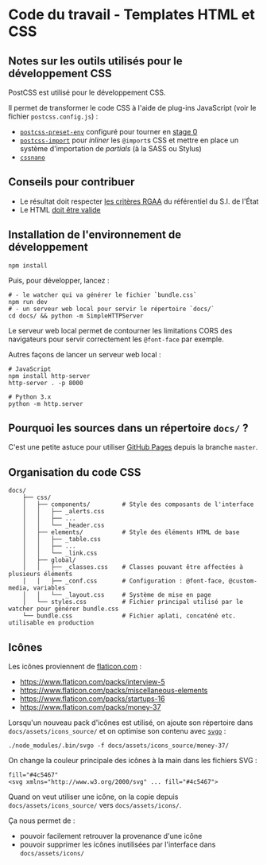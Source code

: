 # Code du travail - Templates HTML et CSS

## Notes sur les outils utilisés pour le développement CSS

PostCSS est utilisé pour le développement CSS.

Il permet de transformer le code CSS à l'aide de plug-ins JavaScript (voir le fichier `postcss.config.js`) :

- [`postcss-preset-env`](https://preset-env.cssdb.org) configuré pour tourner en [stage 0](https://cssdb.org/#staging-process)
- [`postcss-import`](https://github.com/postcss/postcss-import) pour *inliner* les `@import`s CSS et mettre en place un système d'importation de *partials* (à la SASS ou Stylus)
- [`cssnano`](https://cssnano.co)

## Conseils pour contribuer

- Le résultat doit respecter [les critères RGAA](https://references.modernisation.gouv.fr/rgaa-accessibilite/criteres.html) du référentiel du S.I. de l'État
- Le HTML [doit être valide](https://html5.validator.nu)

## Installation de l'environnement de développement

```shell
npm install
```

Puis, pour développer, lancez :

```shell
# - le watcher qui va générer le fichier `bundle.css`
npm run dev
# - un serveur web local pour servir le répertoire `docs/`
cd docs/ && python -m SimpleHTTPServer
```

Le serveur web local permet de contourner les limitations CORS des navigateurs pour servir correctement les `@font-face` par exemple.

Autres façons de lancer un serveur web local :

```shell
# JavaScript
npm install http-server
http-server . -p 8000

# Python 3.x
python -m http.server
```

## Pourquoi les sources dans un répertoire `docs/` ?

C'est une petite astuce pour utiliser [GitHub Pages](https://help.github.com/articles/configuring-a-publishing-source-for-github-pages/#publishing-your-github-pages-site-from-a-docs-folder-on-your-master-branch) depuis la branche `master`.

## Organisation du code CSS

```
docs/
    ├── css/
    │   ├── components/         # Style des composants de l'interface
    │   │   ├── _alerts.css
    │   │   ├── ...
    │   │   └── _header.css
    │   ├── elements/           # Style des éléments HTML de base
    │   │   ├── _table.css
    │   │   ├── ...
    │   │   └── _link.css
    │   ├── global/
    │   │   ├── _classes.css    # Classes pouvant être affectées à plusieurs éléments
    │   │   ├── _conf.css       # Configuration : @font-face, @custom-media, variables
    │   │   └── _layout.css     # Système de mise en page
    │   └── styles.css          # Fichier principal utilisé par le watcher pour générer bundle.css
    └── bundle.css              # Fichier aplati, concaténé etc. utilisable en production
```

## Icônes

Les icônes proviennent de [flaticon.com](https://www.flaticon.com/family/detailed-rounded/lineal) :

- https://www.flaticon.com/packs/interview-5
- https://www.flaticon.com/packs/miscellaneous-elements
- https://www.flaticon.com/packs/startups-16
- https://www.flaticon.com/packs/money-37

Lorsqu'un nouveau pack d'icônes est utilisé, on ajoute son répertoire dans `docs/assets/icons_source/` et on optimise son contenu avec [`svgo`](https://github.com/svg/svgo) :

```shell
./node_modules/.bin/svgo -f docs/assets/icons_source/money-37/
```

On change la couleur principale des icônes à la main dans les fichiers SVG :

```
fill="#4c5467"
<svg xmlns="http://www.w3.org/2000/svg" ... fill="#4c5467">
```

Quand on veut utiliser une icône, on la copie depuis `docs/assets/icons_source/` vers `docs/assets/icons/`.

Ça nous permet de :

- pouvoir facilement retrouver la provenance d'une icône
- pouvoir supprimer les icônes inutilisées par l'interface dans `docs/assets/icons/`
